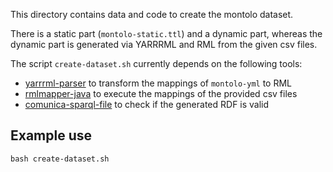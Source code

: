 This directory contains data and code to create the montolo dataset.

There is a static part (`montolo-static.ttl`) and a dynamic part,
whereas the dynamic part is generated via YARRRML and RML from the given csv files.

The script `create-dataset.sh` currently depends on the following tools:

* [yarrrml-parser](https://github.com/RMLio/yarrrml-parser) to transform the mappings of `montolo-yml` to RML
* [rmlmapper-java](https://github.com/RMLio/rmlmapper-java) to execute the mappings of the provided csv files
* [comunica-sparql-file](https://github.com/comunica/comunica/tree/master/packages/actor-init-sparql-file) to check if the generated RDF is valid


## Example use

```
bash create-dataset.sh
```

